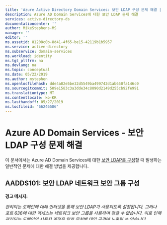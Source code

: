 ```yaml
---
title: 'Azure Active Directory Domain Services: 보안 LDAP 구성 문제 해결 | Microsoft Docs'
description: Azure AD Domain Services에 대한 보안 LDAP 문제 해결
services: active-directory-ds
documentationcenter: ''
author: MikeStephens-MS
manager: ''
editor: ''
ms.assetid: 81208c0b-8d41-4f65-be15-42119b1b5957
ms.service: active-directory
ms.subservice: domain-services
ms.workload: identity
ms.tgt_pltfrm: na
ms.devlang: na
ms.topic: conceptual
ms.date: 05/22/2019
ms.author: mstephen
ms.openlocfilehash: dde4a02e5be32d5549ba499742d1ab650fa146c0
ms.sourcegitcommit: 509e1583c3a3dde34c8090d2149d255cb92fe991
ms.translationtype: MT
ms.contentlocale: ko-KR
ms.lasthandoff: 05/27/2019
ms.locfileid: "66246586"
---
```

# <a name="azure-ad-domain-services---troubleshooting-secure-ldap-configuration"></a>Azure AD Domain Services - 보안 LDAP 구성 문제 해결

이 문서에서는 Azure AD Domain Services에 대한 [보안 LDAP를 구성](configure-ldaps.md)할 때 발생하는 일반적인 문제에 대한 해결 방법을 제공합니다.

## <a name="aadds101-secure-ldap-network-security-group-configuration"></a>AADDS101: 보안 LDAP 네트워크 보안 그룹 구성

**경고 메시지:**

*관리되는 도메인에 대해 인터넷을 통해 보안 LDAP가 사용되도록 설정됩니다. 그러나 포트 636에 대한 액세스는 네트워크 보안 그룹을 사용하여 잠글 수 없습니다. 이로 인해 관리되는 도메인의 사용자 계정은 암호 무차별 대입 공격에 노출될 수 있습니다.*

### <a name="secure-ldap-port"></a>보안 LDAP 포트

보안 LDAP가 사용되도록 설정될 경우, 특정 IP 주소의 인바운드 LDAPS 액세스만 허용하는 추가 규칙을 만드는 것이 좋습니다. 이러한 규칙은 보안 위협을 초래하는 무차별 암호 대입 공격으로부터 도메인을 보호합니다. 포트 636은 관리되는 도메인에 대한 액세스를 허용합니다. 다음은 보안 LDAP에 대한 액세스를 허용하도록 NSG를 업데이트하는 방법입니다.

1. Azure Portal에서 [네트워크 보안 그룹](https://portal.azure.com/#blade/HubsExtension/Resources/resourceType/Microsoft.Network%2FNetworkSecurityGroups) 탭으로 이동합니다.
2. 테이블에서 도메인에 연결된 NSG를 선택합니다.
3. **인바운드 보안 규칙**을 클릭합니다.
4. 포트 636 규칙 만들기
   1. 위쪽 탐색 모음에서 **추가**를 클릭합니다.
   2. 원본의 **IP 주소**를 선택합니다.
   3. 이 규칙에 대한 원본 포트 범위를 지정합니다.
   4. 대상 포트 범위에 대한 "636"을 입력합니다.
   5. 프로토콜은 **TCP**입니다.
   6. 규칙에 적절한 이름, 설명 및 우선 순위를 지정합니다. 이 규칙의 우선 순위는 "모두 거부" 규칙(있는 경우)의 우선 순위보다 높아야 합니다.
   7. **확인**을 클릭합니다.
5. 규칙이 만들어졌는지 확인합니다.
6. 2시간 후에 도메인 상태를 확인하여 단계를 올바르게 완료했는지 검사합니다.

> [!TIP]
> 636 포트는 Azure AD Domain Services를 원활하게 실행하는 데 필요한 규칙 중 하나입니다. 자세한 내용은 [네트워킹 지침](network-considerations.md) 또는 [NSG 구성 문제 해결](alert-nsg.md) 아티클을 참조하세요.
>

## <a name="aadds502-secure-ldap-certificate-expiring"></a>AADDS502: 보안 LDAP 인증서 만료

**경고 메시지:**

*관리되는 도메인에 대한 보안 LDAP 인증서는 [date]]에 만료됩니다.*

**해결 방법:**

[보안 LDAP 구성](configure-ldaps.md) 아티클에 설명된 단계를 수행하여 새 보안 LDAP 인증서를 만듭니다.

## <a name="contact-us"></a>문의처
[지원이 필요하거나 피드백을 공유하려면](contact-us.md)Azure Active Directory Domain Services 제품 팀에 문의하세요.

